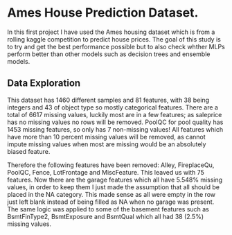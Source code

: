 # Ames House Prediction Dataset.

In this first project I have used the Ames housing dataset which is from a rolling kaggle competition to predict house prices. The goal of this study is to try and get the best performance possible but to also check whther MLPs perform better than other models such as decision trees and ensemble models.

## Data Exploration

This dataset has 1460 different samples and 81 features, with 38 being integers and 43 of object type so mostly categorical features. There are a total of 6617 missing values, luckily most are in a few features; as saleprice has no missing values no rows will be removed. PoolQC for pool quality has 1453 missing features, so only has 7 non-missing values! All features which have more than 10 percent missing values will be removed, as cannot impute missing values when most are missing would be an absolutely biased feature.

Therefore the following features have been removed: Alley, FireplaceQu, PoolQC, Fence, LotFrontage and MiscFeature. This leaved us with 75 features. Now there are the garage features which all have 5.548% missing values, in order to keep them I just made the assumption that all should be placed in the NA category. This made sense as all were empty in the row just left blank instead of being filled as NA when no garage was present. The same logic was applied to some of the basement features such as BsmtFinType2, BsmtExposure and BsmtQual which all had 38 (2.5%) missing values. 
